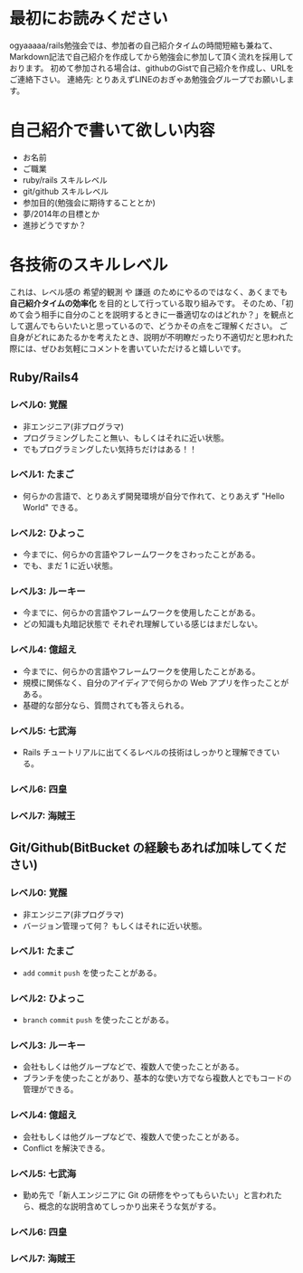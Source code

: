 # 最初にお読みください
ogyaaaaa/rails勉強会では、参加者の自己紹介タイムの時間短縮も兼ねて、Markdown記法で自己紹介を作成してから勉強会に参加して頂く流れを採用しております。
初めて参加される場合は、githubのGistで自己紹介を作成し、URLをご連絡下さい。
連絡先: とりあえずLINEのおぎゃあ勉強会グループでお願いします。


# 自己紹介で書いて欲しい内容
- お名前
- ご職業
- ruby/rails スキルレベル
- git/github スキルレベル
- 参加目的(勉強会に期待することとか)
- 夢/2014年の目標とか
- 進捗どうですか？


# 各技術のスキルレベル
これは、レベル感の 希望的観測 や 謙遜 のためにやるのではなく、あくまでも **自己紹介タイムの効率化** を目的として行っている取り組みです。
そのため、「初めて会う相手に自分のことを説明するときに一番適切なのはどれか？」を観点として選んでもらいたいと思っているので、どうかその点をご理解ください。
ご自身がどれにあたるかを考えたとき、説明が不明瞭だったり不適切だと思われた際には、ぜひお気軽にコメントを書いていただけると嬉しいです。

## Ruby/Rails4
### レベル0: 覚醒
- 非エンジニア(非プログラマ)
- プログラミングしたこと無い、もしくはそれに近い状態。
- でもプログラミングしたい気持ちだけはある！！

### レベル1: たまご
- 何らかの言語で、とりあえず開発環境が自分で作れて、とりあえず "Hello World" できる。

### レベル2: ひよっこ
- 今までに、何らかの言語やフレームワークをさわったことがある。
- でも、まだ 1 に近い状態。

### レベル3: ルーキー
- 今までに、何らかの言語やフレームワークを使用したことがある。
- どの知識も丸暗記状態で それぞれ理解している感じはまだしない。

### レベル4: 億超え
- 今までに、何らかの言語やフレームワークを使用したことがある。
- 規模に関係なく、自分のアイディアで何らかの Web アプリを作ったことがある。
- 基礎的な部分なら、質問されても答えられる。

### レベル5: 七武海
- Rails チュートリアルに出てくるレベルの技術はしっかりと理解できている。

### レベル6: 四皇
### レベル7: 海賊王



## Git/Github(BitBucket の経験もあれば加味してください)
### レベル0: 覚醒
- 非エンジニア(非プログラマ)
- バージョン管理って何？ もしくはそれに近い状態。

### レベル1: たまご
- `add` `commit` `push` を使ったことがある。

### レベル2: ひよっこ
- `branch` `commit` `push` を使ったことがある。

### レベル3: ルーキー
- 会社もしくは他グループなどで、複数人で使ったことがある。
- ブランチを使ったことがあり、基本的な使い方でなら複数人とでもコードの管理ができる。

### レベル4: 億超え
- 会社もしくは他グループなどで、複数人で使ったことがある。
- Conflict を解決できる。

### レベル5: 七武海
- 勤め先で「新人エンジニアに Git の研修をやってもらいたい」と言われたら、概念的な説明含めてしっかり出来そうな気がする。

### レベル6: 四皇
### レベル7: 海賊王
